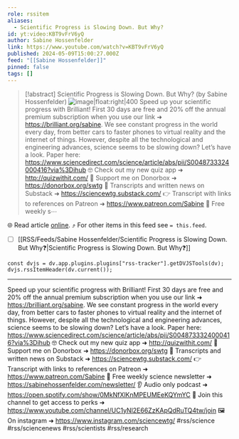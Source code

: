 ```yaml
---
role: rssitem
aliases:
  - Scientific Progress is Slowing Down. But Why?
id: yt:video:KBT9vFrV6yQ
author: Sabine Hossenfelder
link: https://www.youtube.com/watch?v=KBT9vFrV6yQ
published: 2024-05-09T15:00:27.000Z
feed: "[[Sabine Hossenfelder]]"
pinned: false
tags: []
---
```


> [!abstract] Scientific Progress is Slowing Down. But Why? (by Sabine Hossenfelder)
> ![image|float:right|400](https://i4.ytimg.com/vi/KBT9vFrV6yQ/hqdefault.jpg) Speed up your scientific progress with Brilliant! First 30 days are free and 20% off the annual premium subscription when you use our link ➜ https://brilliant.org/sabine. We see constant progress in the world every day, from better cars to faster phones to virtual reality and the internet of things. However, despite all the technological and engineering advances, science seems to be slowing down? Let’s have a look. Paper here: https://www.sciencedirect.com/science/article/abs/pii/S0048733324000416?via%3Dihub 🤓 Check out my new quiz app ➜ http://quizwithit.com/ 💌 Support me on Donorbox ➜ https://donorbox.org/swtg 📝 Transcripts and written news on Substack ➜ https://sciencewtg.substack.com/ 👉 Transcript with links to references on Patreon ➜ https://www.patreon.com/Sabine 📩 Free weekly s⋯

🌐 Read article [online](https://www.youtube.com/watch?v=KBT9vFrV6yQ). ⤴ For other items in this feed see `= this.feed`.

- [ ] [[RSS/Feeds/Sabine Hossenfelder/Scientific Progress is Slowing Down․ But Why❓|Scientific Progress is Slowing Down․ But Why❓]]

~~~dataviewjs
const dvjs = dv.app.plugins.plugins["rss-tracker"].getDVJSTools(dv);
dvjs.rssItemHeader(dv.current());
~~~

- - -

Speed up your scientific progress with Brilliant! First 30 days are free and 20% off the annual premium subscription when you use our link ➜ https://brilliant.org/sabine. We see constant progress in the world every day, from better cars to faster phones to virtual reality and the internet of things. However, despite all the technological and engineering advances, science seems to be slowing down? Let’s have a look. Paper here: https://www.sciencedirect.com/science/article/abs/pii/S0048733324000416?via%3Dihub 🤓 Check out my new quiz app ➜ http://quizwithit.com/ 💌 Support me on Donorbox ➜ https://donorbox.org/swtg 📝 Transcripts and written news on Substack ➜ https://sciencewtg.substack.com/ 👉 Transcript with links to references on Patreon ➜ https://www.patreon.com/Sabine 📩 Free weekly science newsletter ➜ https://sabinehossenfelder.com/newsletter/ 👂 Audio only podcast ➜ https://open.spotify.com/show/0MkNfXlKnMPEUMEeKQYmYC 🔗 Join this channel to get access to perks ➜ https://www.youtube.com/channel/UC1yNl2E66ZzKApQdRuTQ4tw/join 🖼️ On instagram ➜ https://www.instagram.com/sciencewtg/ #rss/science #rss/sciencenews #rss/scientists #rss/research